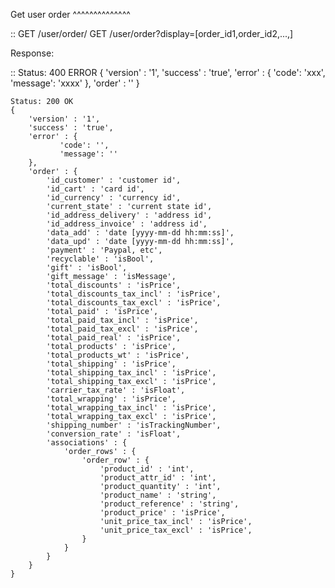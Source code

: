 Get user order
^^^^^^^^^^^^^^

::
    GET /user/order/
    GET /user/order?display=[order_id1,order_id2,...,]

Response:

::
    Status: 400 ERROR
    {
        'version' : '1',
        'success' : 'true',
        'error' : {
               'code': 'xxx',
               'message': 'xxxx'
        },
        'order' : ''
    }
    
    Status: 200 OK
    {
        'version' : '1',
        'success' : 'true',
        'error' : {
               'code': '',
               'message': ''
        },
        'order' : {
            'id_customer' : 'customer id',
            'id_cart' : 'card id',
            'id_currency' : 'currency id',
            'current_state' : 'current state id', 
            'id_address_delivery' : 'address id',
            'id_address_invoice' : 'address id',
            'data_add' : 'date [yyyy-mm-dd hh:mm:ss]',
            'data_upd' : 'date [yyyy-mm-dd hh:mm:ss]',
            'payment' : 'Paypal, etc',
            'recyclable' : 'isBool',
            'gift' : 'isBool',
            'gift_message' : 'isMessage',
            'total_discounts' : 'isPrice',
            'total_discounts_tax_incl' : 'isPrice',
            'total_discounts_tax_excl' : 'isPrice',
            'total_paid' : 'isPrice',
            'total_paid_tax_incl' : 'isPrice',
            'total_paid_tax_excl' : 'isPrice',
            'total_paid_real' : 'isPrice',
            'total_products' : 'isPrice',
            'total_products_wt' : 'isPrice',
            'total_shipping' : 'isPrice',
            'total_shipping_tax_incl' : 'isPrice',
            'total_shipping_tax_excl' : 'isPrice',
            'carrier_tax_rate' : 'isFloat',
            'total_wrapping' : 'isPrice',
            'total_wrapping_tax_incl' : 'isPrice',
            'total_wrapping_tax_excl' : 'isPrice',
            'shipping_number' : 'isTrackingNumber',
            'conversion_rate' : 'isFloat',
            'associations' : {
                'order_rows' : {
                    'order_row' : {
                        'product_id' : 'int',
                        'product_attr_id' : 'int',
                        'product_quantity' : 'int',
                        'product_name' : 'string',
                        'product_reference' : 'string',
                        'product_price' : 'isPrice',
                        'unit_price_tax_incl' : 'isPrice',
                        'unit_price_tax_excl' : 'isPrice',
                    }
                }
            }
        }
    }

